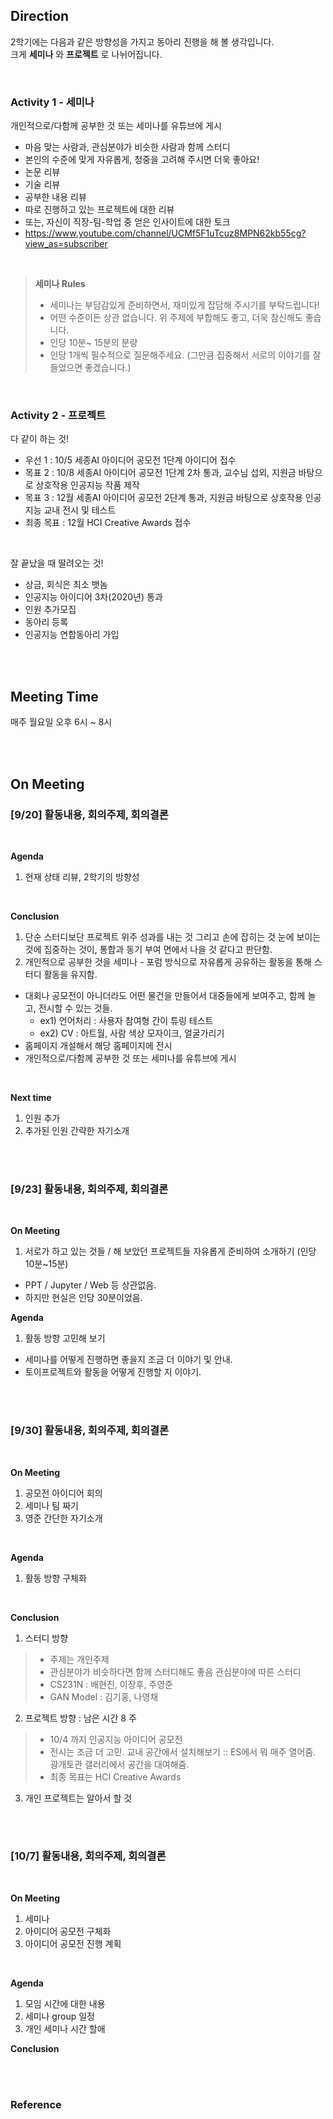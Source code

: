 
## Direction

2학기에는 다음과 같은 방향성을 가지고 동아리 진행을 해 볼 생각입니다. <br>
크게 **세미나** 와 **프로젝트** 로 나뉘어집니다.

<br>

### Activity 1 - 세미나 

개인적으로/다함께 공부한 것 또는 세미나를 유튜브에 게시
- 마음 맞는 사람과, 관심분야가 비슷한 사람과 함께 스터디
- 본인의 수준에 맞게 자유롭게, 청중을 고려해 주시면 더욱 좋아요!
- 논문 리뷰
- 기술 리뷰
- 공부한 내용 리뷰
- 따로 진행하고 있는 프로젝트에 대한 리뷰
- 또는, 자신이 직장-팀-학업 중 얻은 인사이트에 대한 토크
- https://www.youtube.com/channel/UCMf5F1uTcuz8MPN62kb55cg?view_as=subscriber

<br>

> **세미나 Rules**
> - 세미나는 부담감있게 준비하면서, 재미있게 잡담해 주시기를 부탁드립니다!
> - 어떤 수준이든 상관 없습니다. 위 주제에 부합해도 좋고, 더욱 참신해도 좋습니다.
> - 인당 10분~ 15분의 분량
> - 인당 1개씩 필수적으로 질문해주세요. (그만큼 집중해서 서로의 이야기를 잘 들었으면 좋겠습니다.)

<br>

### Activity 2 - 프로젝트

다 같이 하는 것!
- 우선 1 : 10/5 세종AI 아이디어 공모전 1단계 아이디어 접수
- 목표 2 : 10/8 세종AI 아이디어 공모전 1단계 2차 통과, 교수님 섭외, 지원금 바탕으로 상호작용 인공지능 작품 제작
- 목표 3 : 12월 세종AI 아이디어 공모전 2단계 통과, 지원금 바탕으로 상호작용 인공지능 교내 전시 및 테스트
- 최종 목표 : 12월 HCI Creative Awards 접수

<br>

잘 끝났을 때 딸려오는 것!
- 상금, 회식은 최소 뱃놈
- 인공지능 아이디어 3차(2020년) 통과
- 인원 추가모집
- 동아리 등록 
- 인공지능 연합동아리 가입
 
<br>
<br>

## Meeting Time

매주 월요일 오후 6시 ~ 8시

<br>
<br>

## On Meeting

### [9/20] 활동내용, 회의주제, 회의결론

<br>

**Agenda** <br>
1. 현재 상태 리뷰, 2학기의 방향성

<br>

**Conclusion** <br>
1. 단순 스터디보단 프로젝트 위주 성과를 내는 것 그리고 손에 잡히는 것 눈에 보이는 것에 집중하는 것이, 통합과 동기 부여 면에서 나을 것 같다고 판단함.
2. 개인적으로 공부한 것을 세미나 - 포럼 방식으로 자유롭게 공유하는 활동을 통해 스터디 활동을 유지함.

- 대회나 공모전이 아니더라도 어떤 물건을 만들어서 대중들에게 보여주고, 함께 놀고, 전시할 수 있는 것들.
  - ex1) 언어처리 : 사용자 참여형 간이 튜링 테스트
  - ex2) CV : 아트월, 사람 색상 모자이크, 얼굴가리기
- 홈페이지 개설해서 해당 홈페이지에 전시
- 개인적으로/다함께 공부한 것 또는 세미나를 유튜브에 게시

<br>

**Next time** <br>
1. 인원 추가
2. 추가된 인원 간략한 자기소개

<br>
<br>

### [9/23] 활동내용, 회의주제, 회의결론

<br>

**On Meeting** <br>
1. 서로가 하고 있는 것들 / 해 보았던 프로젝트들 자유롭게 준비하여 소개하기 (인당 10분~15분)

- PPT / Jupyter / Web 등 상관없음.
- 하지만 현실은 인당 30분이었음.

**Agenda** <br>
1. 활동 방향 고민해 보기

- 세미나를 어떻게 진행하면 좋을지 조금 더 이야기 및 안내.
- 토이프로젝트와 활동을 어떻게 진행할 지 이야기.

<br>
<br>

### [9/30] 활동내용, 회의주제, 회의결론

<br>

**On Meeting** <br>
1. 공모전 아이디어 회의
2. 세미나 팀 짜기
3. 영준 간단한 자기소개

<br>

**Agenda** <br>
1. 활동 방향 구체화

<br>

**Conclusion**<br>

1. 스터디 방향
> - 주제는 개인주제
> - 관심분야가 비슷하다면 함께 스터디해도 좋음
> 관심분야에 따른 스터디
> - CS231N : 배현진, 이장후, 주영준
> - GAN Model : 김기홍, 나영채

2. 프로젝트 방향 : 남은 시간 8 주
> - 10/4 까지 인공지능 아이디어 공모전
> - 전시는 조금 더 고민. 교내 공간에서 설치해보기 :: ES에서 뭐 매주 열어줌. 광개토관 갤러리에서 공간을 대여해줌.
> - 최종 목표는 HCI Creative Awards

3. 개인 프로젝트는 알아서 할 것

<br>
<br>

### [10/7] 활동내용, 회의주제, 회의결론

<br>

**On Meeting** <br>
1. 세미나
2. 아이디어 공모전 구체화
3. 아이디어 공모전 진행 계획

<br>

**Agenda** <br>
1. 모임 시간에 대한 내용
2. 세미나 group 일정
3. 개인 세미나 시간 할애

**Conclusion** <br>

<br>
<br>


### Reference


